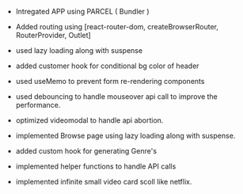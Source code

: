 - Intregated APP using PARCEL ( Bundler )

- Added routing using [react-router-dom, createBrowserRouter, RouterProvider, Outlet]

- used lazy loading along with suspense

- added customer hook for conditional bg color of header

- used useMemo to prevent form re-rendering components

- used debouncing to handle mouseover api call to improve the performance.

- optimized videomodal to handle api abortion.

- implemented Browse page using lazy loading along with suspense.

- added custom hook for generating Genre's

- implemented helper functions to handle API calls

- implemented infinite small video card scoll like netflix. 
